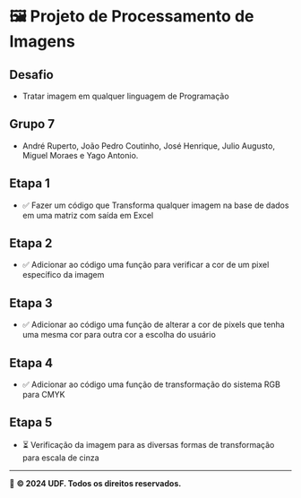 # 🖼️ Projeto de Processamento de Imagens

## Desafio
- Tratar imagem em qualquer linguagem de Programação

## Grupo 7
- André Ruperto, João Pedro Coutinho, José Henrique, Julio Augusto, Miguel Moraes e Yago Antonio.

## Etapa 1
- ✅ Fazer um código que Transforma qualquer imagem na base de dados em uma matriz com saída em Excel

## Etapa 2
- ✅ Adicionar ao código uma função para verificar a cor de um pixel específico da imagem

## Etapa 3
- ✅ Adicionar ao código uma função de alterar a cor de pixels que tenha uma mesma cor para outra cor a escolha do usuário

## Etapa 4
- ✅ Adicionar ao código uma função de transformação do sistema RGB para CMYK

## Etapa 5
- ⏳ Verificação da imagem para as diversas formas de transformação para escala de cinza
---

📢 **© 2024 UDF. Todos os direitos reservados.**
